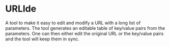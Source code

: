 # URLIde

A tool to make it easy to edit and modify a URL with a long list of parameters. The tool generates an editable table of key/value pairs from the parameters. One can then either edit the original URL or the key/value pairs and the tool will keep them in sync. 
